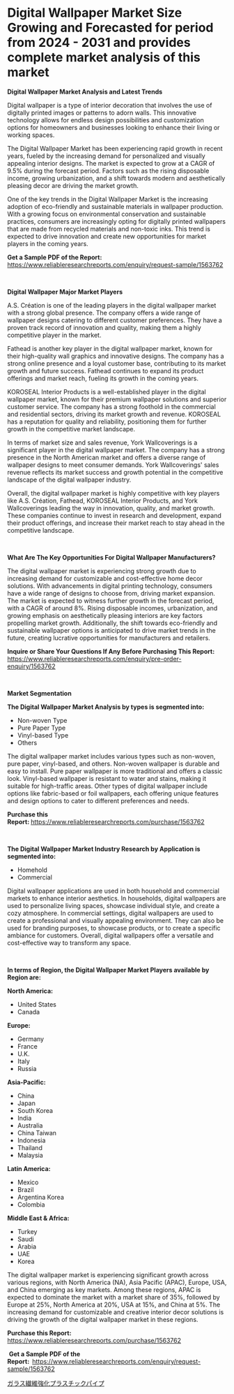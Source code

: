<p><h1>Digital Wallpaper Market Size Growing and Forecasted for period from 2024 - 2031 and provides complete market analysis of this market</h1></p><p><strong>Digital Wallpaper Market Analysis and Latest Trends</strong></p>
<p><p>Digital wallpaper is a type of interior decoration that involves the use of digitally printed images or patterns to adorn walls. This innovative technology allows for endless design possibilities and customization options for homeowners and businesses looking to enhance their living or working spaces.</p><p>The Digital Wallpaper Market has been experiencing rapid growth in recent years, fueled by the increasing demand for personalized and visually appealing interior designs. The market is expected to grow at a CAGR of 9.5% during the forecast period. Factors such as the rising disposable income, growing urbanization, and a shift towards modern and aesthetically pleasing decor are driving the market growth.</p><p>One of the key trends in the Digital Wallpaper Market is the increasing adoption of eco-friendly and sustainable materials in wallpaper production. With a growing focus on environmental conservation and sustainable practices, consumers are increasingly opting for digitally printed wallpapers that are made from recycled materials and non-toxic inks. This trend is expected to drive innovation and create new opportunities for market players in the coming years.</p></p>
<p><strong>Get a Sample PDF of the Report:&nbsp;</strong> <a href="https://www.reliableresearchreports.com/enquiry/request-sample/1563762">https://www.reliableresearchreports.com/enquiry/request-sample/1563762</a></p>
<p>&nbsp;</p>
<p><strong>Digital Wallpaper Major Market Players</strong></p>
<p><p>A.S. Création is one of the leading players in the digital wallpaper market with a strong global presence. The company offers a wide range of wallpaper designs catering to different customer preferences. They have a proven track record of innovation and quality, making them a highly competitive player in the market.</p><p>Fathead is another key player in the digital wallpaper market, known for their high-quality wall graphics and innovative designs. The company has a strong online presence and a loyal customer base, contributing to its market growth and future success. Fathead continues to expand its product offerings and market reach, fueling its growth in the coming years.</p><p>KOROSEAL Interior Products is a well-established player in the digital wallpaper market, known for their premium wallpaper solutions and superior customer service. The company has a strong foothold in the commercial and residential sectors, driving its market growth and revenue. KOROSEAL has a reputation for quality and reliability, positioning them for further growth in the competitive market landscape.</p><p>In terms of market size and sales revenue, York Wallcoverings is a significant player in the digital wallpaper market. The company has a strong presence in the North American market and offers a diverse range of wallpaper designs to meet consumer demands. York Wallcoverings' sales revenue reflects its market success and growth potential in the competitive landscape of the digital wallpaper industry.</p><p>Overall, the digital wallpaper market is highly competitive with key players like A.S. Création, Fathead, KOROSEAL Interior Products, and York Wallcoverings leading the way in innovation, quality, and market growth. These companies continue to invest in research and development, expand their product offerings, and increase their market reach to stay ahead in the competitive landscape.</p></p>
<p>&nbsp;</p>
<p><strong>What Are The Key Opportunities For Digital Wallpaper Manufacturers?</strong></p>
<p><p>The digital wallpaper market is experiencing strong growth due to increasing demand for customizable and cost-effective home decor solutions. With advancements in digital printing technology, consumers have a wide range of designs to choose from, driving market expansion. The market is expected to witness further growth in the forecast period, with a CAGR of around 8%. Rising disposable incomes, urbanization, and growing emphasis on aesthetically pleasing interiors are key factors propelling market growth. Additionally, the shift towards eco-friendly and sustainable wallpaper options is anticipated to drive market trends in the future, creating lucrative opportunities for manufacturers and retailers.</p></p>
<p><strong>Inquire or Share Your Questions If Any Before Purchasing This Report:</strong> <a href="https://www.reliableresearchreports.com/enquiry/pre-order-enquiry/1563762">https://www.reliableresearchreports.com/enquiry/pre-order-enquiry/1563762</a></p>
<p>&nbsp;</p>
<p><strong>Market Segmentation</strong></p>
<p><strong>The Digital Wallpaper Market Analysis by types is segmented into:</strong></p>
<p><ul><li>Non-woven Type</li><li>Pure Paper Type</li><li>Vinyl-based Type</li><li>Others</li></ul></p>
<p><p>The digital wallpaper market includes various types such as non-woven, pure paper, vinyl-based, and others. Non-woven wallpaper is durable and easy to install. Pure paper wallpaper is more traditional and offers a classic look. Vinyl-based wallpaper is resistant to water and stains, making it suitable for high-traffic areas. Other types of digital wallpaper include options like fabric-based or foil wallpapers, each offering unique features and design options to cater to different preferences and needs.</p></p>
<p><strong>Purchase this Report:&nbsp;</strong><a href="https://www.reliableresearchreports.com/purchase/1563762">https://www.reliableresearchreports.com/purchase/1563762</a></p>
<p>&nbsp;</p>
<p><strong>The Digital Wallpaper Market Industry Research by Application is segmented into:</strong></p>
<p><ul><li>Homehold</li><li>Commercial</li></ul></p>
<p><p>Digital wallpaper applications are used in both household and commercial markets to enhance interior aesthetics. In households, digital wallpapers are used to personalize living spaces, showcase individual style, and create a cozy atmosphere. In commercial settings, digital wallpapers are used to create a professional and visually appealing environment. They can also be used for branding purposes, to showcase products, or to create a specific ambiance for customers. Overall, digital wallpapers offer a versatile and cost-effective way to transform any space.</p></p>
<p>&nbsp;</p>
<p><strong>In terms of Region, the Digital Wallpaper Market Players available by Region are:</strong></p>
<p>
    <p> <strong> North America: </strong>
        <ul>
            <li>United States</li>
            <li>Canada</li>
        </ul>
        </p> 
    <p> <strong> Europe: </strong>
        <ul>
            <li>Germany</li>
            <li>France</li>
            <li>U.K.</li>
            <li>Italy</li>
            <li>Russia</li>
        </ul>
        </p> 
    <p> <strong> Asia-Pacific: </strong>
        <ul>
            <li>China</li>
            <li>Japan</li>
            <li>South Korea</li>
            <li>India</li>
            <li>Australia</li>
            <li>China Taiwan</li>
            <li>Indonesia</li>
            <li>Thailand</li>
            <li>Malaysia</li>
        </ul>
        </p> 
    <p> <strong> Latin America: </strong>
        <ul>
            <li>Mexico</li>
            <li>Brazil</li>
            <li>Argentina Korea</li>
            <li>Colombia</li>
        </ul>
        </p> 
    <p> <strong> Middle East & Africa: </strong>
        <ul>
            <li>Turkey</li>
            <li>Saudi</li>
            <li>Arabia</li>
            <li>UAE</li>
            <li>Korea</li>
        </ul>
    </p>
    </p>
<p><p>The digital wallpaper market is experiencing significant growth across various regions, with North America (NA), Asia Pacific (APAC), Europe, USA, and China emerging as key markets. Among these regions, APAC is expected to dominate the market with a market share of 35%, followed by Europe at 25%, North America at 20%, USA at 15%, and China at 5%. The increasing demand for customizable and creative interior decor solutions is driving the growth of the digital wallpaper market in these regions.</p></p>
<p><strong>Purchase this Report: </strong><a href="https://www.reliableresearchreports.com/purchase/1563762">https://www.reliableresearchreports.com/purchase/1563762</a></p>
<p>&nbsp;<strong>Get a Sample PDF of the Report:&nbsp;&nbsp;</strong><a href="https://www.reliableresearchreports.com/enquiry/request-sample/1563762">https://www.reliableresearchreports.com/enquiry/request-sample/1563762</a></p>
<p><strong></strong></p>
<p><p><a href="https://github.com/qwpelcjko9242629/Market-Research-Report-List-1/blob/main/45259425774.md">ガラス繊維強化プラスチックパイプ</a></p></p>
